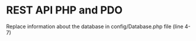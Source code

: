 
# REST API PHP and PDO<br />
Replace information about the database in config/Database.php file (line 4-7)<br />

